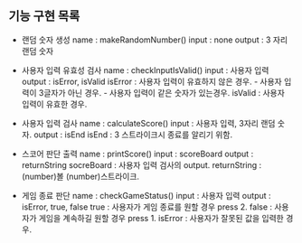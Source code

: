 ## 기능 구현 목록

- 랜덤 숫자 생성
    name : makeRandomNumber()
    input : none
    output : 3 자리 랜덤 숫자

- 사용자 입력 유효성 검사
    name : checkInputIsValid()
    input : 사용자 입력
    output : isError, isValid
    isError : 사용자 입력이 유효하지 않은 경우.
        - 사용자 입력이 3글자가 아닌 경우.
        - 사용자 입력이 같은 숫자가 있는경우.
    isValid : 사용자 입력이 유효한 경우.

- 사용자 입력 검사
    name : calculateScore()
    input : 사용자 입력, 3자리 랜덤 숫자.
    output : isEnd
    isEnd : 3 스트라이크시 종료를 알리기 위함.

- 스코어 판단 출력
    name : printScore()
    input : scoreBoard
    output : returnString
    socreBoard : 사용자 입력 검사의 output.
    returnString : (number)볼 (number)스트라이크.

- 게임 종료 판단
    name : checkGameStatus()
    input : 사용자 입력
    output : isError, true, false
    true : 사용자가 게임 종료를 원할 경우 press 2.
    false : 사용자가 게임을 계속하길 원할 경우 press 1.
    isError : 사용자가 잘못된 값을 입력한 경우.